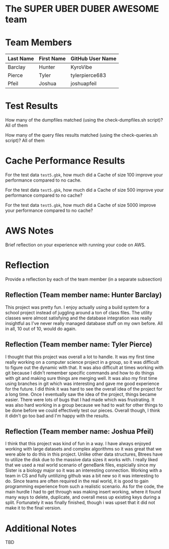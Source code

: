 # The SUPER UBER DUBER AWESOME team

# Team Members

Last Name       | First Name      | GitHub User Name
--------------- | --------------- | --------------------
Barclay         | Hunter          | KyroVibe
Pierce          | Tyler           | tylerpierce683
Pfeil           | Joshua          | joshuapfeil

# Test Results
How many of the dumpfiles matched (using the check-dumpfiles.sh script)?
All of them

How many of the query files results matched (using the check-queries.sh script)?
All of them

# Cache Performance Results
For the test data `test5.gbk`, how much did a Cache of size 100 improve your performance compared to no cache.

For the test data `test5.gbk`, how much did a Cache of size 500 improve your performance compared to no cache? 

For the test data `test5.gbk`, how much did a Cache of size 5000 improve your performance compared to no cache?


# AWS Notes
Brief reflection on your experience with running your code on AWS.

# Reflection

Provide a reflection by each of the team member (in a separate subsection)

## Reflection (Team member name: Hunter Barclay)
This project was pretty fun. I enjoy actually using a build system for a school project instead of juggling around a ton of class files. The utility classes were almost satisfying and the database integration was really insightful as I've never really managed database stuff on my own before. All in all, 10 out of 10, would do again.

## Reflection (Team member name: Tyler Pierce)
I thought that this project was overall a lot to handle. It was my first time really working on a computer science project in a group, so it was difficult to figure out the dynamic with that. It was also difficult at times working with git because I didn't remember specific commands and how to do things with git and making sure things are merging well. It was also my first time using branches in git which was interesting and gave me good experience for the future. I did think it was hard to see the overall idea of the project for a long time. Once I eventually saw the idea of the project, things became easier. There were lots of bugs that I had made which was frustrating. It was also hard working in a group because we had to wait for other things to be done before we could effectively test our pieces. Overall though, I think it didn't go too bad and I'm happy with the results.

## Reflection (Team member name: Joshua Pfeil)
I think that this project was kind of fun in a way. I have always enjoyed working with large datasets and complex algorithms so it was great that we were able to do this in this project. Unlike other data structures, Btrees have to utilize the disk due to the massive data sizes it works with. I really liked that we used a real world scenario of geneBank files, espicially since my Sister is a biology major so it was an interesting connection. Working with a team in CS and fully untilizing github was a bit new so it was interesting to do. Since teams are often required in the real world, it is good to gain programming experience from such a realistic scenario. As for the code, the main hurdle I had to get through was making insert working, where it found many ways to delete, duplicate, and overall mess up existing keys during a split. Fortunately it was finally finished, though i was upset that it did not make it to the final version.

# Additional Notes
TBD


